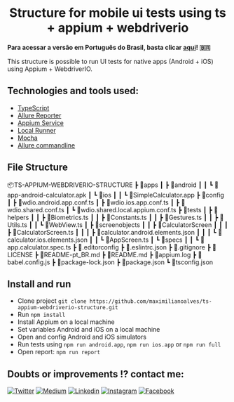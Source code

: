 <h1 align="center">Structure for mobile ui tests using ts + appium + webdriverio</h1>

<b>Para acessar a versão em Português do Brasil, basta clicar [aqui](README-pt_BR.md)! :brazil:</b>

<p>This structure is possible to run UI tests for native apps (Android + iOS) using Appium + WebdriverIO.<p>

## Technologies and tools used:

- [TypeScript](https://www.typescriptlang.org/)
- [Allure Reporter](https://www.npmjs.com/package/@wdio/allure-reporter)
- [Appium Service](https://www.npmjs.com/package/@wdio/appium-service)
- [Local Runner](https://www.npmjs.com/package/@wdio/local-runner)
- [Mocha](https://www.npmjs.com/package/@wdio/mocha-framework)
- [Allure commandline](https://www.npmjs.com/package/allure-commandline)

## File Structure

📦TS-APPIUM-WEBDRIVERIO-STRUCTURE
 ┣ 📂apps
 ┃ ┣ 📂android
 ┃ ┃ ┗ 📜app-android-calculator.apk
 ┃ ┗ 📂ios
 ┃ ┃ ┗ 📜SimpleCalculator.app
 ┣ 📂config
 ┃ ┣ 📜wdio.android.app.conf.ts
 ┃ ┣ 📜wdio.ios.app.conf.ts
 ┃ ┣ 📜wdio.shared.conf.ts
 ┃ ┗ 📜wdio.shared.local.appium.conf.ts
 ┣ 📂tests
 ┃ ┣ 📂helpers
 ┃ ┃ ┣ 📜Biometrics.ts
 ┃ ┃ ┣ 📜Constants.ts
 ┃ ┃ ┣ 📜Gestures.ts
 ┃ ┃ ┣ 📜Utils.ts
 ┃ ┃ ┗ 📜WebView.ts
 ┃ ┣ 📂screenobjects
 ┃ ┃ ┣ 📂CalculatorScreen
 ┃ ┃ ┃ ┣ 📜CalculatorScreen.ts
 ┃ ┃ ┃ ┣ 📜calculator.android.elements.json
 ┃ ┃ ┃ ┗ 📜calculator.ios.elements.json
 ┃ ┃ ┗ 📜AppScreen.ts
 ┃ ┗ 📂specs
 ┃ ┃ ┗ 📜app.calculator.spec.ts
 ┣ 📜.editorconfig
 ┣ 📜.eslintrc.json
 ┣ 📜.gitignore
 ┣ 📜LICENSE
 ┣ 📜README-pt_BR.md
 ┣ 📜README.md
 ┣ 📜appium.log
 ┣ 📜babel.config.js
 ┣ 📜package-lock.json
 ┣ 📜package.json
 ┗ 📜tsconfig.json

## Install and run

- Clone project `git clone https://github.com/maximilianoalves/ts-appium-webdriverio-structure.git`
- Run `npm install`
- Install Appium on a local machine
- Set variables Android and iOS on a local machine
- Open and config Android and iOS simulators
- Run tests using `npm run android.app`, `npm run ios.app` or `npm run full`
- Open report: `npm run report`


## Doubts or improvements !? contact me: 

[![Twitter](https://badgen.net/badge/Twitter/%40max_dacruz?icon=twitter)](https://twitter.com/max_dacruz) [![Medium](https://badgen.net/badge/Medium/%40maximilianoalves?icon=medium)](https://medium.com/@maximilianoalves) [![Linkedin](https://badgen.net/badge/Linkedin/maximilianodacruz?icon=linkedin)](https://www.linkedin.com/in/maximilianodacruz/) [![Instagram](https://badgen.net/badge/Instagram/max_dacruz?icon=instagram)](https://www.instagram.com/max_dacruz/) [![Facebook](https://badgen.net/badge/Facebook/maximilianoalvesdacruz?icon=facebook)](https://www.facebook.com/maximilianoalvesdacruz)